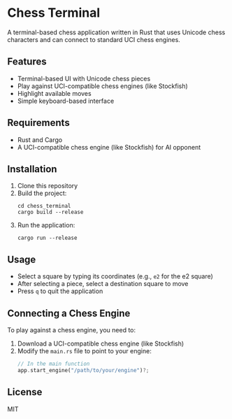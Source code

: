 # Chess Terminal

A terminal-based chess application written in Rust that uses Unicode chess characters and can connect to standard UCI chess engines.

## Features

- Terminal-based UI with Unicode chess pieces
- Play against UCI-compatible chess engines (like Stockfish)
- Highlight available moves
- Simple keyboard-based interface

## Requirements

- Rust and Cargo
- A UCI-compatible chess engine (like Stockfish) for AI opponent

## Installation

1. Clone this repository
2. Build the project:
   ```
   cd chess_terminal
   cargo build --release
   ```
3. Run the application:
   ```
   cargo run --release
   ```

## Usage

- Select a square by typing its coordinates (e.g., `e2` for the e2 square)
- After selecting a piece, select a destination square to move
- Press `q` to quit the application

## Connecting a Chess Engine

To play against a chess engine, you need to:

1. Download a UCI-compatible chess engine (like Stockfish)
2. Modify the `main.rs` file to point to your engine:
   ```rust
   // In the main function
   app.start_engine("/path/to/your/engine")?;
   ```

## License

MIT
